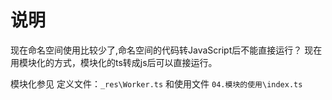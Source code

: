 # 说明

现在命名空间使用比较少了,命名空间的代码转JavaScript后不能直接运行？
现在用模块化的方式，模块化的ts转成js后可以直接运行。

模块化参见 定义文件：`_res\Worker.ts` 和使用文件 `04.模块的使用\index.ts`
